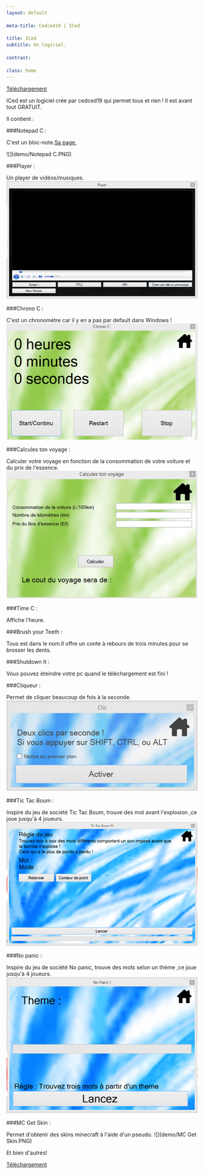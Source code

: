 ```yaml
---
layout: default

meta-title: Cedced19 | ICed

title: ICed
subtitle: Un logiciel.

contrast:

class: home
---
```


[Téléchargement](https://github.com/cedced19/iced/blob/master/setup/iced-setup.exe?raw=true)



ICed est un logiciel crée par cedced19 qui permet tous et rien !
Il est avant tout GRATUIT.

Il contient :

###Notepad C :

C'est un bloc-note.[Sa page.](http://cedced19.github.io/notepad/)

![](demo/Notepad C.PNG)

###Player :

Un player de vidéos/musiques.
![](demo/Player.png)

###Chrono C :

C'est un chronomètre car il y en a pas par default dans Windows !
![](demo/Chrono.png)

###Calcules ton voyage :

Calculer votre voyage en fonction de la consommation de votre voiture et du prix de l'essence.
![](demo/calcule.png)

###Time C :

Affiche l'heure.

###Brush your Teeth :

Tous est dans le nom.Il offre un conte à rebours de trois minutes pour se brosser les dents.

###Shutdown It :

Vous pouvez éteindre votre pc quand le téléchargement est fini !

###Cliqueur :

Permet de cliquer beaucoup de fois à la seconde.
![](demo/Clic.png)

###Tic Tac Boum :

Inspire du jeu de société Tic Tac Boum, trouve des mot avant l'explosion ,ce joue jusqu'à 4 joueurs.
![](demo/Tictacboum.png)

###No panic :

Inspire du jeu de société No panic, trouve des mots selon un thème ,ce joue jusqu'à 4 joueurs.
![](demo/Nopanic.png)

###MC Get Skin :

Permet d'obtenir des skins minecraft à l'aide d'un pseudo.
![](demo/MC Get Skin.PNG)

Et bien d'autres!



[Téléchargement](https://raw.githubusercontent.com/cedced19/iced/master/setup/iced-setup.exe)
